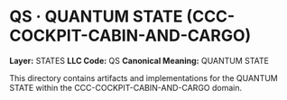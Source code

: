 # QS · QUANTUM STATE (CCC-COCKPIT-CABIN-AND-CARGO)

**Layer:** STATES
**LLC Code:** QS
**Canonical Meaning:** QUANTUM STATE

This directory contains artifacts and implementations for the QUANTUM STATE within the CCC-COCKPIT-CABIN-AND-CARGO domain.
